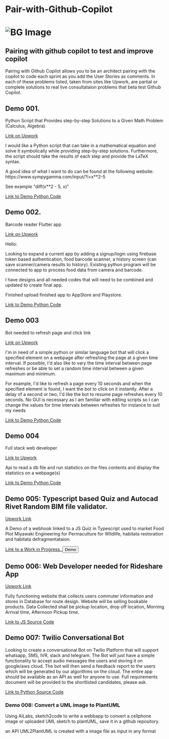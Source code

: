 # Pair-with-Github-Copilot
# ![BG Image](./images/paul-meckes-2l_pFjRUTgI-unsplash.jpg)
<h2>Pairing with github copilot to test and improve copilot</h2>
<p>Pairing with Github Copilot allows you to be an architect pairing with the copilot to code each sprint as you add the User Stories as comments.
In each of these problems listed, taken from sites like Upwork, are partial or complete solutions to real live consultataion problems that beta test Github Copilot.</p>
<h2>Demo 001.</h2>
<p>Python Script that Provides step-by-step Solutions to a Given Math Problem (Calculus, Algebra)</p>
<a href = "https://www.upwork.com/nx/jobs/search/details/~01a73de9564c1cb653?q=python&sort=recency&user_location_match=1&t=1&amount=0-99,100-499&pageTitle=Job%20Detail&_navType=slider&_modalInfo=%5B%7B%22navType%22%3A%22slider%22,%22title%22%3A%22Job%20Detail%22,%22modalId%22%3A%221655489833286%22%7D%5D">Link on Upwork </a>

<p>I would like a Python script that can take in a mathematical equation and solve it symbolically while providing step-by-step solutions. Furthermore, the script should take the results of each step and provide the LaTeX syntax.</p>

<p>A good idea of what I want to do can be found at the following website: https://www.sympygamma.com/input/?i=x**2-5

See example "diff(x**2 - 5, x)"</p>
<a href = "./Pair with Github CoPilot Demo 001.py" > Link to Demo Python Code </a>  

<h2>Demo 002.</h2>

<p>Barcode reader Flutter app</p> 
<a href = "https://www.upwork.com/nx/jobs/search/details/~019a1e6cb6a0e3355c?q=python&sort=recency&user_location_match=1&t=1&amount=0-99,100-499&page=2&pageTitle=Job%20Detail&_navType=slider&_modalInfo=%5B%7B%22navType%22%3A%22slider%22,%22title%22%3A%22Job%20Detail%22,%22modalId%22%3A%221655489962512%22%7D%5D">  Link on Upwork </a>

<p>Hello:

Looking to expand a current app by adding a signup/login using firebase token based authentication, food barcode scanner, a history screen (can save scanner/camera results to history). Existing python program will be connected to app to process food data from camera and barcode.


I have designs and all needed codes that will need to be combined and updated to create final app.

Finished upload finished app to AppStore and Playstore.</p>
<a href = "./Pair with Github CoPilot Demo 002.py" > Link to Demo Python Code </a>

<h2>Demo 003</h2>
<p>Bot needed to refresh page and click link </p>
<a href = "https://www.upwork.com/nx/jobs/search/details/~01d00db2f9370249b0?q=python&user_location_match=1&t=1&amount=0-99,100-499&from_recent_search=true&sort=recency&pageTitle=Job%20Detail&_navType=slider&_modalInfo=%5B%7B%22navType%22%3A%22slider%22,%22title%22%3A%22Job%20Detail%22,%22modalId%22%3A%221655490719004%22%7D%5D"> Link on Upwork </a>
<p>I'm in need of a simple python or similar language bot that will click a specified element on a webpage after refreshing the page at a given time interval. If possible, I'd also like to vary the time interval between page refreshes or be able to set a random time interval between a given maximum and minimum.</p>

<p>For example, I'd like to refresh a page every 10 seconds and when the specified element is found, I want the bot to click on it instantly. After a delay of a second or two, I'd like the bot to resume page refreshes every 10 seconds. No GUI is necessary as I am familiar with editing scripts so I can change the values for time intervals between refreshes for instance to suit my needs</p>
<a href = "./upwork-demo003.py" > Link to Demo Python Code </a>

<h2>Demo 004</h2>
<p>Full stack web developer </p>
<a href = 'https://www.upwork.com/nx/jobs/search/details/~010b12d3d7d81308b1?q=python&sort=recency&user_location_match=1&t=1&amount=500-999&pageTitle=Job%20Detail&_navType=slider&_modalInfo=%5B%7B%22navType%22%3A%22slider%22,%22title%22%3A%22Job%20Detail%22,%22modalId%22%3A%221655513872001%22%7D%5D '> Link to Upwork </a>
<p>Api to read a db file and run statistics on the files contents and display the statistics on a webpage(s) </p>
<a href = "./upwork-demo004.py" > Link to Demo Python Code </a>


<div>
    <h2>
        Demo 005: Typescript based Quiz and Autocad Rivet Random BIM file validator.
    </h2>
    <a href="https://www.upwork.com/nx/jobs/search/details/~01866ee429607be712?q=java&sort=recency&user_location_match=1&t=1&amount=500-999&                pageTitle=Job%20Detail&_navType=slider&_modalInfo=%5B%7B%22navType%22%3A%22slider%22,%22title%22%3A%22Job%20Detail%22,%22modalId%22%3A              %221655584972837%22%7D%5D">
        Upwork Link
    </a>
    <p>
        A Demo of a webhook linked to a JS Quiz in Typescript used to market Food Plot Miyawaki Engineering for Permaculture for WIldlife, habitata         restoration and habitata defragmentataion.
    </p>
    <p>
        <a href="https://vayuvaidya.weebly.com/miyawaki-landscaping-a-quiz.html">
            Link to a Work in Progress.
        </a>
        <button href="https://vayuvaidya.weebly.com/miyawaki-landscaping-a-quiz.html" class="button big pill">Demo</button>
    </p>
</div>
<div>
    <h2>
        Demo 006: Web Developer needed for Rideshare App
    </h2>
    <a href="https://www.upwork.com/nx/jobs/search/details/~01866ee429607be712?q=java&sort=recency&user_location_match=1&t=1&amount=500-999&pageTitle=Job%20Detail&_navType=slider&_modalInfo=%5B%7B%22navType%22%3A%22slider%22,%22title%22%3A%22Job%20Detail%22,%22modalId%22%3A%221655584972837%22%7D%5D">
        Upwork Link
    </a>
    <p>
        Fully functioning website that collects users commuter 
        information and stores in Database for route design. 
        Website will be selling bookable products. 
        Data Collected shall be pickup location,
        drop off location, Morning Arrival time, 
        Afternoon Pickup time.
    </p>
    <p>
        <a href="Upwork Demo 006.js">
            Link to JS Source Code
        </a>
    </p>
</div>

<div>
    <h2>Demo 007: Twilio Conversational Bot</h2>
    <p>Looking to create a conversational 
        Bot on Twilio Platform that will support whatsapp, SMS, IVR, slack and telegram.
        The Bot will just have a simple
        functionality to accept audio messages  the users and storing it on google/aws cloud. 
        The bot will then send a feedback report to the users which will be generated by our algorithms on the cloud. 
        The entire app should be available as an API
        as well for anyone to use. Full requirements document will be provided to the shortlisted candidates, please ask.</p>
    <a href="upwork - Demo 007.py"> Link to Python Source Code</a>
 </div>

<!-- add a div section with title Demo 008: Convert a UML image to PlantUML and write a paragraph -->
<div class="demo-title">
    <h3>Demo 008: Convert a UML image to PlantUML </h3>
</div>
<!-- add a div section with title Demo 008: Convert a UML image to PlantUML and write a paragraph -->
<div class="demo-body">
    <p> Using AiLabs, sketch2code to write a webbapp to convert a cellphone image or uploaded UML sketch to plantUML, save it in a github repository. 
    </p>
    <p> an API UML2PlantUML is created with a image file as input in any format</p>
</div>



<!-- <h2>Demo 004</h2>
<p> </p>
<a href = ' '> Link to Upwork </a>
<p> </p>-->

<!-- <h2>Demo 004</h2>
<p> </p>
<a href = ' '> Link to Upwork </a>
<p> </p>-->

<!-- <h2>Demo 004</h2>
<p> </p>
<a href = ' '> Link to Upwork </a>
<p> </p>-->

<!-- <h2>Demo 004</h2>
<p> </p>
<a href = ' '> Link to Upwork </a>
<p> </p>-->

<!-- <h2>Demo 004</h2>
<p> </p>
<a href = ' '> Link to Upwork </a>
<p> </p>-->

<!-- <h2>Demo 004</h2>
<p> </p>
<a href = ' '> Link to Upwork </a>
<p> </p>-->

<!-- <h2>Demo 004</h2>
<p> </p>
<a href = ' '> Link to Upwork </a>
<p> </p>-->

<!-- <h2>Demo 004</h2>
<p> </p>
<a href = ' '> Link to Upwork </a>
<p> </p>-->

<!-- <h2>Demo 004</h2>
<p> </p>
<a href = ' '> Link to Upwork </a>
<p> </p>-->

<!-- <h2>Demo 004</h2>
<p> </p>
<a href = ' '> Link to Upwork </a>
<p> </p>-->

<!-- <h2>Demo 004</h2>
<p> </p>
<a href = ' '> Link to Upwork </a>
<p> </p>-->

<!-- <h2>Demo 004</h2>
<p> </p>
<a href = ' '> Link to Upwork </a>
<p> </p>-->

<!-- <h2>Demo 004</h2>
<p> </p>
<a href = ' '> Link to Upwork </a>
<p> </p>-->

<!-- <h2>Demo 004</h2>
<p> </p>
<a href = ' '> Link to Upwork </a>
<p> </p>-->
<!-- <h2>Demo 004</h2>
<p> </p>
<a href = ' '> Link to Upwork </a>
<p> </p>-->

<!-- <h2>Demo 004</h2>
<p> </p>
<a href = ' '> Link to Upwork </a>
<p> </p>-->

<!-- <h2>Demo 004</h2>
<p> </p>
<a href = ' '> Link to Upwork </a>
<p> </p>-->

<!-- <h2>Demo 004</h2>
<p> </p>
<a href = ' '> Link to Upwork </a>
<p> </p>-->

<!-- <h2>Demo 004</h2>
<p> </p>
<a href = ' '> Link to Upwork </a>
<p> </p>-->

<!-- <h2>Demo 004</h2>
<p> </p>
<a href = ' '> Link to Upwork </a>
<p> </p>-->

<!-- <h2>Demo 004</h2>
<p> </p>
<a href = ' '> Link to Upwork </a>
<p> </p>-->
<!-- <h2>Demo 004</h2>
<p> </p>
<a href = ' '> Link to Upwork </a>
<p> </p>-->

<!-- <h2>Demo 004</h2>
<p> </p>
<a href = ' '> Link to Upwork </a>
<p> </p>-->

<!-- <h2>Demo 004</h2>
<p> </p>
<a href = ' '> Link to Upwork </a>
<p> </p>-->

<!-- <h2>Demo 004</h2>
<p> </p>
<a href = ' '> Link to Upwork </a>
<p> </p>-->

<!-- <h2>Demo 004</h2>
<p> </p>
<a href = ' '> Link to Upwork </a>
<p> </p>-->

<!-- <h2>Demo 004</h2>
<p> </p>
<a href = ' '> Link to Upwork </a>
<p> </p>-->

<!-- <h2>Demo 004</h2>
<p> </p>
<a href = ' '> Link to Upwork </a>
<p> </p>-->

<!-- <h2>Demo 004</h2>
<p> </p>
<a href = ' '> Link to Upwork </a>
<p> </p>-->

<!-- <h2>Demo 004</h2>
<p> </p>
<a href = ' '> Link to Upwork </a>
<p> </p>-->







